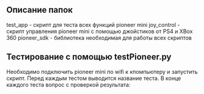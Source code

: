 ## Описание папок

test_app - скрипт для теста всех функций pioneer mini
joy_control - скрипт управления pioneer mini с помощью джойстиков от PS4 и XBox 360
pioneer_sdk - библиотека необходимая для работы всех скриптов

## Тестирование с помощью testPioneer.py
Необходимо подключить pioneer mini по wifi к кпомпьютеру и запустить скрипт.
Перед каждым тестом выводится название теста. В конце каждого теста вопрос с проверкой результата:

